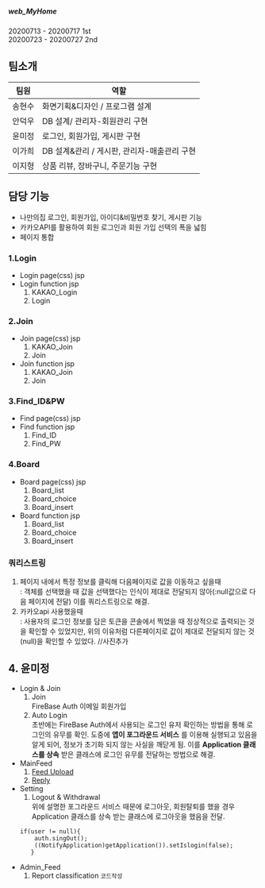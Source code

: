 ##### web_MyHome
20200713 - 20200717 1st <br>
20200723 - 20200727 2nd

## 팀소개
 팀원 | 역할 
 ---|---
 송현수 | 화면기획&디자인 / 프로그램 설계
 안덕우 | DB 설계/ 관리자-회원관리 구현
 윤미정 | 로그인, 회원가입, 게시판 구현
 이가희 | DB 설계&관리 / 게시판, 관리자-매출관리 구현
 이지형 | 상품 리뷰, 장바구니, 주문기능 구현
 
## 담당 기능
- 나만의집 로그인, 회원가입, 아이디&비밀번호 찾기, 게시판 기능
- 카카오API를 활용하여 회원 로그인과 회원 가입 선택의 폭을 넓힘
- 페이지 통합

### 1.Login
 - Login page(css) jsp
 - Login function jsp
    1. KAKAO_Login
    2. Login

### 2.Join
- Join page(css) jsp
    1. KAKAO_Join
    2. Join
- Join function jsp
    1. KAKAO_Join
    2. Join 

### 3.Find_ID&PW
- Find page(css) jsp
- Find function jsp
    1. Find_ID
    2. Find_PW

### 4.Board
- Board page(css) jsp
    1. Board_list
    2. Board_choice
    3. Board_insert
- Board function jsp
    1. Board_list
    2. Board_choice
    3. Board_insert

### 쿼리스트링
1. 페이지 내에서 특정 정보를 클릭해 다음페이지로 값을 이동하고 싶을때<br>
  : 객체를 선택했을 때 값을 선택했다는 인식이 제대로 전달되지 않아(:null값으로 다음 페이지에 전달) 이를 쿼리스트링으로 해결.
2. 카카오api 사용했을때<br>
  : 사용자의 로그인 정보를 담은 토큰을 콘솔에서 찍었을 때 정상적으로 출력되는 것을 확인할 수 있었지만,
  위의 이유처럼 다른페이지로 값이 제대로 전달되지 않는 것(null)을 확인할 수 있었다. 
  //사진추가
  
  
  ## 4. 윤미정
- Login & Join
    1. Join
      <br> FireBase Auth 이메일 회원가입
    2. Auto Login
      <br> 초반에는 FireBase Auth에서 사용되는 로그인 유저 확인하는 방법을 통해 로그인의 유무를 확인. 도중에 __앱이 포그라운드 서비스__ 를 이용해 실행되고 있음을 알게 되어, 정보가 초기화 되지 않는 사실을 깨닫게 됨. 이를 __Application 클래스를 상속__ 받은 클래스에 로그인 유무를 전달하는 방법으로 해결.
- MainFeed
    1. [Feed Upload](https://www.naver.com "마우스를 올려놓으면 말풍선이 나옵니다.")
    2. [Reply](https://www.naver.com "마우스를 올려놓으면 말풍선이 나옵니다.") 
- Setting
    1. Logout & Withdrawal
     <br> 위에 설명한 포그라운드 서비스 때문에 로그아웃, 회원탈퇴를 했을 경우 Application 클래스를 상속 받는 클래스에 로그아웃을 했음을 전달.
     ```android:Setting.Activity
     if(user != null){
         auth.singOut(); 
         ((NotifyApplication)getApplication()).setIslogin(false);
        }
     ```
- Admin_Feed
    1. Report classification
    `코드작성`
